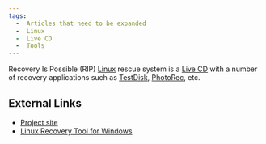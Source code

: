 ```yaml
---
tags:
  -  Articles that need to be expanded
  -  Linux
  -  Live CD
  -  Tools
---
```

Recovery Is Possible (RIP) [Linux](linux.md) rescue system is a
[Live CD](live_cd.md) with a number of recovery applications
such as [TestDisk](testdisk.md),
[PhotoRec](photorec.md), etc.

## External Links

- [Project
  site](http://www.tux.org/pub/people/kent-robotti/looplinux/rip/)
- [Linux Recovery Tool for
  Windows](http://www.stellarinfo.com/linux-data-recovery.htm)